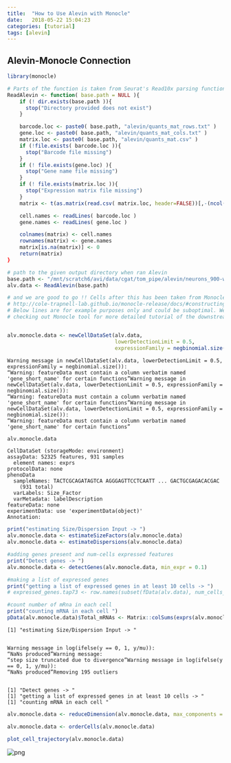 ```yaml
---
title:  "How to Use Alevin with Monocle"
date:   2018-05-22 15:04:23
categories: [tutorial]
tags: [alevin]
---
```

## Alevin-Monocle Connection





```R
library(monocle)
```

```R
# Parts of the function is taken from Seurat's Read10x parsing function
ReadAlevin <- function( base.path = NULL ){
    if (! dir.exists(base.path )){
      stop("Directory provided does not exist")
    }

    barcode.loc <- paste0( base.path, "alevin/quants_mat_rows.txt" )
    gene.loc <- paste0( base.path, "alevin/quants_mat_cols.txt" )
    matrix.loc <- paste0( base.path, "alevin/quants_mat.csv" )
    if (!file.exists( barcode.loc )){
      stop("Barcode file missing")
    }
    if (! file.exists(gene.loc) ){
      stop("Gene name file missing")
    }
    if (! file.exists(matrix.loc )){
      stop("Expression matrix file missing")
    }
    matrix <- t(as.matrix(read.csv( matrix.loc, header=FALSE))[,-(ncol(matrix)-1])

    cell.names <- readLines( barcode.loc )
    gene.names <- readLines( gene.loc )

    colnames(matrix) <- cell.names
    rownames(matrix) <- gene.names
    matrix[is.na(matrix)] <- 0
    return(matrix)
}
```


```R
# path to the given output directory when ran Alevin
base.path <- "/mnt/scratch6/avi/data/cgat/tom_pipe/alevin/neurons_900-wo_whitelist-20-0/"
alv.data <- ReadAlevin(base.path)
```


```R
# and we are good to go !! Cells after this has been taken from Monocle tutrial:
# http://cole-trapnell-lab.github.io/monocle-release/docs/#constructing-single-cell-trajectories
# Below lines are for example purposes only and could be suboptimal. We recommend
# checking out Monocle tool for more detailed tutorial of the downstream analysis.
```


```R

```


```R
alv.monocle.data <- newCellDataSet(alv.data,
                                   lowerDetectionLimit = 0.5,
                                   expressionFamily = negbinomial.size())
```

    Warning message in newCellDataSet(alv.data, lowerDetectionLimit = 0.5, expressionFamily = negbinomial.size()):
    “Warning: featureData must contain a column verbatim named 'gene_short_name' for certain functions”Warning message in newCellDataSet(alv.data, lowerDetectionLimit = 0.5, expressionFamily = negbinomial.size()):
    “Warning: featureData must contain a column verbatim named 'gene_short_name' for certain functions”Warning message in newCellDataSet(alv.data, lowerDetectionLimit = 0.5, expressionFamily = negbinomial.size()):
    “Warning: featureData must contain a column verbatim named 'gene_short_name' for certain functions”


```R
alv.monocle.data
```


    CellDataSet (storageMode: environment)
    assayData: 52325 features, 931 samples 
      element names: exprs 
    protocolData: none
    phenoData
      sampleNames: TACTCGCAGATAGTCA AGGGAGTTCCTCAATT ... GACTGCGAGACACGAC
        (931 total)
      varLabels: Size_Factor
      varMetadata: labelDescription
    featureData: none
    experimentData: use 'experimentData(object)'
    Annotation:  



```R
print("estimating Size/Dispersion Input -> ")
alv.monocle.data <- estimateSizeFactors(alv.monocle.data)
alv.monocle.data <- estimateDispersions(alv.monocle.data)

#adding genes present and num-cells expressed features
print("Detect genes -> ")
alv.monocle.data <- detectGenes(alv.monocle.data, min_expr = 0.1)

#making a list of expressed genes
print("getting a list of expressed genes in at least 10 cells -> ")
# expressed_genes.tap73 <- row.names(subset(fData(alv.data), num_cells_expressed >= 2))

#count number of mRna in each cell
print("counting mRNA in each cell ")
pData(alv.monocle.data)$Total_mRNAs <- Matrix::colSums(exprs(alv.monocle.data))
```

    [1] "estimating Size/Dispersion Input -> "


    Warning message in log(ifelse(y == 0, 1, y/mu)):
    “NaNs produced”Warning message:
    “step size truncated due to divergence”Warning message in log(ifelse(y == 0, 1, y/mu)):
    “NaNs produced”Removing 195 outliers


    [1] "Detect genes -> "
    [1] "getting a list of expressed genes in at least 10 cells -> "
    [1] "counting mRNA in each cell "



```R
alv.monocle.data <- reduceDimension(alv.monocle.data, max_components = 2, method = 'DDRTree', cores=5)
```


```R
alv.monocle.data <- orderCells(alv.monocle.data)
```


```R
plot_cell_trajectory(alv.monocle.data)
```




![png](../../images/output_10_1.png)
